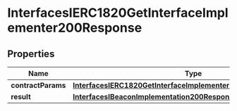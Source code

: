 

# InterfacesIERC1820GetInterfaceImplementer200Response

## Properties

Name | Type | Description | Notes
------------ | ------------- | ------------- | -------------
**contractParams** | [**InterfacesIERC1820GetInterfaceImplementerRequestContractParams**](InterfacesIERC1820GetInterfaceImplementerRequestContractParams.md) |  | 
**result** | [**InterfacesIBeaconImplementation200ResponseResult**](InterfacesIBeaconImplementation200ResponseResult.md) |  | 




